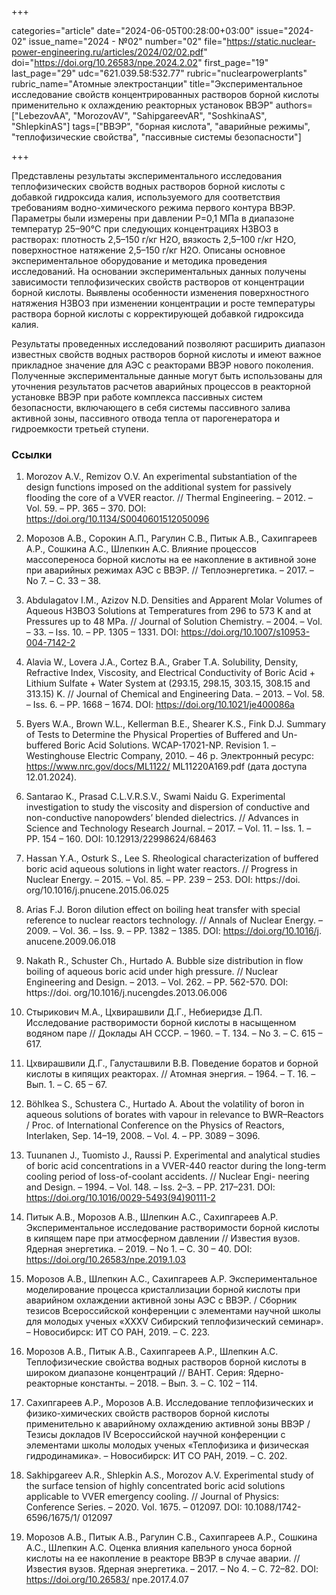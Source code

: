 +++

categories="article"
date="2024-06-05T00:28:00+03:00"
issue="2024-02"
issue_name="2024 - №02"
number="02"
file="https://static.nuclear-power-engineering.ru/articles/2024/02/02.pdf"
doi="https://doi.org/10.26583/npe.2024.2.02"
first_page="19"
last_page="29"
udc="621.039.58:532.77"
rubric="nuclearpowerplants"
rubric_name="Атомные электростанции"
title="Экспериментальное исследование свойств концентрированных растворов борной кислоты применительно к охлаждению реакторных установок ВВЭР"
authors=["LebezovAA", "MorozovAV", "SahipgareevAR", "SoshkinaAS", "ShlepkinAS"]
tags=["ВВЭР", "борная кислота", "аварийные режимы", "теплофизические свойства", "пассивные системы безопасности"]

+++

Представлены результаты экспериментального исследования теплофизических свойств водных растворов борной кислоты с добавкой гидроксида калия, используемого для соответствия требованиям водно-химического режима первого контура ВВЭР.
Параметры были измерены при давлении P=0,1 МПа в диапазоне температур 25–90°C при следующих концентрациях H3BO3 в растворах: плотность 2,5–150 г/кг H2O, вязкость 2,5–100 г/кг H2O, поверхностное натяжение 2,5–150 г/кг H2O.
Описаны основное экспериментальное оборудование и методика проведения исследований.
На основании экспериментальных данных получены зависимости теплофизических свойств растворов от концентрации борной кислоты.
Выявлены особенности изменения поверхностного натяжения H3BO3 при изменении концентрации и росте температуры раствора борной кислоты с корректирующей добавкой гидроксида калия.

Результаты проведенных исследований позволяют расширить диапазон известных свойств водных растворов борной кислоты и имеют важное прикладное значение для АЭС с реакторами ВВЭР нового поколения.
Полученные экспериментальные данные могут быть использованы для уточнения результатов расчетов аварийных процессов в реакторной установке ВВЭР при работе комплекса пассивных систем безопасности, включающего в себя системы пассивного залива активной зоны, пассивного отвода тепла от парогенератора и гидроемкости третьей ступени.

### Ссылки

1. Morozov A.V., Remizov O.V. An experimental substantiation of the design functions imposed on the additional system for passively flooding the core of a VVER reactor. // Thermal Engineering. – 2012. – Vol. 59. – PP. 365 – 370. DOI: https://doi.org/10.1134/S0040601512050096
2. Морозов А.В., Сорокин А.П., Рагулин С.В., Питык А.В., Сахипгареев А.Р., Сошкина А.С., Шлепкин А.С. Влияние процессов массопереноса борной кислоты на ее накопление в активной зоне при аварийных режимах АЭС с ВВЭР. // Теплоэнергетика. – 2017. – No 7. – С. 33 – 38.
3. Abdulagatov I.M., Azizov N.D. Densities and Apparent Molar Volumes of Aqueous H3BO3 Solutions at Temperatures from 296 to 573 K and at Pressures up to 48 MPa. // Journal of Solution Chemistry. – 2004. – Vol. – 33. – Iss. 10. – PP. 1305 – 1331. DOI: https://doi.org/10.1007/s10953-004-7142-2
4. Alavia W., Lovera J.A., Cortez B.A., Graber T.A. Solubility, Density, Refractive Index, Viscosity, and Electrical Conductivity of Boric Acid + Lithium Sulfate + Water System at (293.15, 298.15, 303.15, 308.15 and 313.15) K. // Journal of Chemical and Engineering Data. – 2013. – Vol. 58. – Iss. 6. – PP. 1668 – 1674. DOI: https://doi.org/10.1021/je400086a
5. Byers W.A., Brown W.L., Kellerman B.E., Shearer K.S., Fink D.J. Summary of Tests to Determine the Physical Properties of Buffered and Un-buffered Boric Acid Solutions. WCAP-17021-NP. Revision 1. – Westinghouse Electric Company, 2010. – 46 p. Электронный ресурс: https://www.nrc.gov/docs/ML1122/ ML11220A169.pdf (дата доступа 12.01.2024).
6. Santarao K., Prasad C.L.V.R.S.V., Swami Naidu G. Experimental investigation to study the viscosity and dispersion of conductive and non-conductive nanopowders’ blended dielectrics. // Advances in Science and Technology Research Journal. – 2017. – Vol. 11. – Iss. 1. – PP. 154 – 160. DOI: 10.12913/22998624/68463
7. Hassan Y.A., Osturk S., Lee S. Rheological characterization of buffered boric acid aqueous solutions in light water reactors. // Progress in Nuclear Energy. – 2015. – Vol. 85. – PP. 239 – 253. DOI: https://doi. org/10.1016/j.pnucene.2015.06.025
8. Arias F.J. Boron dilution effect on boiling heat transfer with special reference to nuclear reactors technology. // Annals of Nuclear Energy. – 2009. – Vol. 36. – Iss. 9. – PP. 1382 – 1385. DOI: https://doi.org/10.1016/j. anucene.2009.06.018
9. Nakath R., Schuster Ch., Hurtado A. Bubble size distribution in flow boiling of aqueous boric acid under high pressure. // Nuclear Engineering and Design. – 2013. – Vol. 262. – PP. 562-570. DOI: https://doi. org/10.1016/j.nucengdes.2013.06.006
10. Стырикович М.А., Цхвирашвили Д.Г., Небиеридзе Д.П. Исследование растворимости борной кислоты в насыщенном водяном паре // Доклады АН СССР. – 1960. – Т. 134. – No 3. – С. 615 – 617.
11. Цхвирашвили Д.Г., Галусташвили В.В. Поведение боратов и борной кислоты в кипящих реакторах. // Атомная энергия. – 1964. – Т. 16. – Вып. 1. – С. 65 – 67.
12. Böhlkea S., Schustera C., Hurtado A. About the volatility of boron in aqueous solutions of borates with vapour in relevance to BWR–Reactors / Proc. of International Conference on the Physics of Reactors, Interlaken, Sep. 14–19, 2008. – Vol. 4. – PP. 3089 – 3096.

13. Tuunanen J., Tuomisto J., Raussi P. Experimental and analytical studies of boric acid concentrations in a VVER-440 reactor during the long-term cooling period of loss-of-coolant accidents. // Nuclear Engi- neering and Design. – 1994. – Vol. 148. – Iss. 2–3. – PP. 217–231. DOI: https://doi.org/10.1016/0029-5493(94)90111-2
14. Питык А.В., Морозов А.В., Шлепкин А.С., Сахипгареев А.Р. Экспериментальное исследование растворимости борной кислоты в кипящем паре при атмосферном давлении // Известия вузов. Ядерная энергетика. – 2019. – No 1. – С. 30 – 40. DOI: https://doi.org/10.26583/npe.2019.1.03
15. Морозов А.В., Шлепкин А.С., Сахипгареев А.Р. Экспериментальное моделирование процесса кристаллизации борной кислоты при аварийном охлаждении активной зоны АЭС с ВВЭР. / Сборник тезисов Всероссийской конференции с элементами научной школы для молодых ученых «XXXV Сибирский теплофизический семинар». – Новосибирск: ИТ СО РАН, 2019. – С. 223.
16. Морозов А.В., Питык А.В., Сахипгареев А.Р., Шлепкин А.С. Теплофизические свойства водных растворов борной кислоты в широком диапазоне концентраций // ВАНТ. Cерия: Ядерно-реакторные константы. – 2018. – Вып. 3. – С. 102 – 114.
17. Сахипгареев А.Р., Морозов А.В. Исследование теплофизических и физико-химических свойств растворов борной кислоты применительно к аварийному охлаждению активной зоны ВВЭР / Тезисы докладов IV Всероссийской научной конференции с элементами школы молодых ученых «Теплофизика и физическая гидродинамика». – Новосибирск: ИТ СО РАН, 2019. – С. 202.
18. Sakhipgareev A.R., Shlepkin A.S., Morozov A.V. Experimental study of the surface tension of highly concentrated boric acid solutions applicable to VVER emergency cooling. // Journal of Physics: Conference Series. – 2020. Vol. 1675. – 012097. DOI: 10.1088/1742-6596/1675/1/ 012097
19. Морозов А.В., Питык А.В., Рагулин С.В., Сахипгареев А.Р., Сошкина А.С., Шлепкин А.С. Оценка влияния капельного уноса борной кислоты на ее накопление в реакторе ВВЭР в случае аварии. // Известия вузов. Ядерная энергетика. – 2017. – No 4. – С. 72–82. DOI: https://doi.org/10.26583/ npe.2017.4.07
